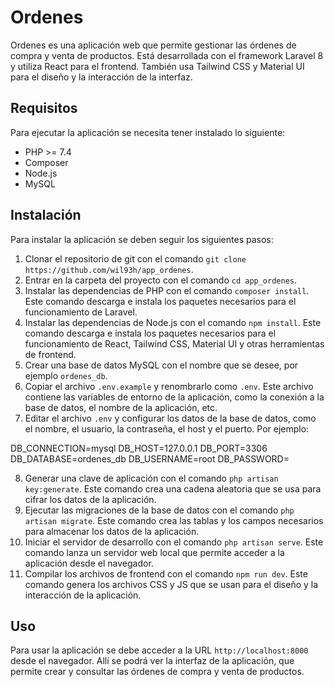 # Ordenes
Ordenes es una aplicación web que permite gestionar las órdenes de compra y venta de productos. Está desarrollada con el framework Laravel 8 y utiliza React para el frontend. También usa Tailwind CSS y Material UI para el diseño y la interacción de la interfaz.

## Requisitos
Para ejecutar la aplicación se necesita tener instalado lo siguiente:

- PHP >= 7.4
- Composer
- Node.js
- MySQL

## Instalación
Para instalar la aplicación se deben seguir los siguientes pasos:

1. Clonar el repositorio de git con el comando `git clone https://github.com/wil93h/app_ordenes`.
2. Entrar en la carpeta del proyecto con el comando `cd app_ordenes`.
3. Instalar las dependencias de PHP con el comando `composer install`. Este comando descarga e instala los paquetes necesarios para el funcionamiento de Laravel.
4. Instalar las dependencias de Node.js con el comando `npm install`. Este comando descarga e instala los paquetes necesarios para el funcionamiento de React, Tailwind CSS, Material UI y otras herramientas de frontend.
5. Crear una base de datos MySQL con el nombre que se desee, por ejemplo `ordenes_db`.
6. Copiar el archivo `.env.example` y renombrarlo como `.env`. Este archivo contiene las variables de entorno de la aplicación, como la conexión a la base de datos, el nombre de la aplicación, etc.
7. Editar el archivo `.env` y configurar los datos de la base de datos, como el nombre, el usuario, la contraseña, el host y el puerto. Por ejemplo:


DB_CONNECTION=mysql DB_HOST=127.0.0.1 DB_PORT=3306 DB_DATABASE=ordenes_db DB_USERNAME=root DB_PASSWORD=


8. Generar una clave de aplicación con el comando `php artisan key:generate`. Este comando crea una cadena aleatoria que se usa para cifrar los datos de la aplicación.
9. Ejecutar las migraciones de la base de datos con el comando `php artisan migrate`. Este comando crea las tablas y los campos necesarios para almacenar los datos de la aplicación.
10. Iniciar el servidor de desarrollo con el comando `php artisan serve`. Este comando lanza un servidor web local que permite acceder a la aplicación desde el navegador.
11. Compilar los archivos de frontend con el comando `npm run dev`. Este comando genera los archivos CSS y JS que se usan para el diseño y la interacción de la aplicación.

## Uso
Para usar la aplicación se debe acceder a la URL `http://localhost:8000` desde el navegador. Allí se podrá ver la interfaz de la aplicación, que permite crear y consultar las órdenes de compra y venta de productos.